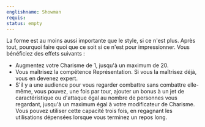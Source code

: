 ```yaml
---
englishname: Showman
requis:
status: empty
---
```

La forme est au moins aussi importante que le style, si ce n'est plus. Après tout, pourquoi faire quoi que ce soit si ce n'est pour impressionner. Vous bénéficiez des effets suivants :

 - Augmentez votre Charisme de 1, jusqu'à un maximum de 20.
 - Vous maîtrisez la compétence Représentation. Si vous la maîtrisez déjà, vous en devenez expert.
 - S'il y a une audience pour vous regarder combattre sans combattre elle-même, vous pouvez, une fois par tour, ajouter un bonus à un jet de caractéristique ou d'attaque égal au nombre de personnes vous regardant, jusqu'à un maximum égal à votre modificateur de Charisme. Vous pouvez utiliser cette capacité trois fois, en regagnant les utilisations dépensées lorsque vous terminez un repos long.
